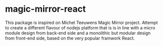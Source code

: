 # magic-mirror-react
This package is inspired on Michel Teeuwens Magic Mirror project. Attempt to create a different flavour of nodejs platform that is is in line with a micro module design from back-end side and a monolithic but modular design from front-end side, based on the very popular framwork React.
